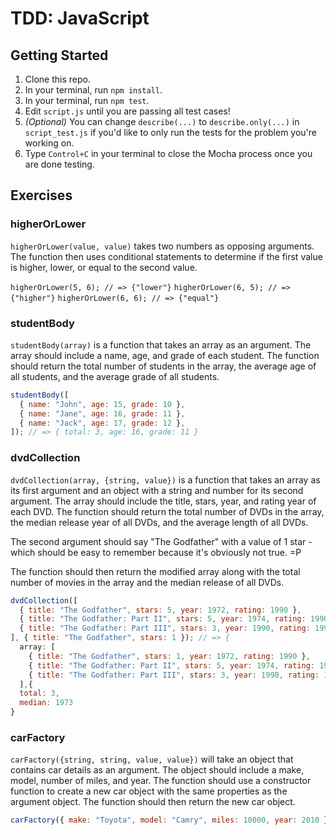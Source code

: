 # TDD: JavaScript

## Getting Started

1. Clone this repo.
2. In your terminal, run `npm install`.
3. In your terminal, run `npm test`.
4. Edit `script.js` until you are passing all test cases!
5. _(Optional)_ You can change `describe(...)` to `describe.only(...)` in `script_test.js` if you'd like to only run the tests for the problem you're working on.
6. Type `Control+C` in your terminal to close the Mocha process once you are done testing.

## Exercises

### higherOrLower

`higherOrLower(value, value)` takes two numbers as opposing arguments. The function then uses conditional statements to determine if the first value is higher, lower, or equal to the second value.

`higherOrLower(5, 6); // => {"lower"}`
`higherOrLower(6, 5); // => {"higher"}`
`higherOrLower(6, 6); // => {"equal"}`

### studentBody

`studentBody(array)` is a function that takes an array as an argument. The array should include a name, age, and grade of each student. The function should return the total number of students in the array, the average age of all students, and the average grade of all students.

```js
studentBody([
  { name: "John", age: 15, grade: 10 },
  { name: "Jane", age: 16, grade: 11 },
  { name: "Jack", age: 17, grade: 12 },
]); // => { total: 3, age: 16, grade: 11 }
```

### dvdCollection

`dvdCollection(array, {string, value})` is a function that takes an array as its first argument and an object with a string and number for its second argument. The array should include the title, stars, year, and rating year of each DVD. The function should return the total number of DVDs in the array, the median release year of all DVDs, and the average length of all DVDs.

The second argument should say "The Godfather" with a value of 1 star - which should be easy to remember because it's obviously not true. =P

The function should then return the modified array along with the total number of movies in the array and the median release of all DVDs.

```js
dvdCollection([
  { title: "The Godfather", stars: 5, year: 1972, rating: 1990 },
  { title: "The Godfather: Part II", stars: 5, year: 1974, rating: 1990 },
  { title: "The Godfather: Part III", stars: 3, year: 1990, rating: 1990 }
], { title: "The Godfather", stars: 1 }); // => {
  array: [
    { title: "The Godfather", stars: 1, year: 1972, rating: 1990 },
    { title: "The Godfather: Part II", stars: 5, year: 1974, rating: 1990 },
    { title: "The Godfather: Part III", stars: 3, year: 1990, rating: 1990 }
  ],{
  total: 3,
  median: 1973
}
```

### carFactory

`carFactory({string, string, value, value})` will take an object that contains car details as an argument. The object should include a make, model, number of miles, and year. The function should use a constructor function to create a new car object with the same properties as the argument object. The function should then return the new car object.

```js
carFactory({ make: "Toyota", model: "Camry", miles: 10000, year: 2010 }); // => { make: "Toyota", model: "Camry", miles: 10000, year: 2010 }
```
